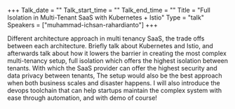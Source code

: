 +++
Talk_date = ""
Talk_start_time = ""
Talk_end_time = ""
Title = "Full Isolation in Multi-Tenant SaaS with Kubernetes + Istio"
Type = "talk"
Speakers = ["muhammad-ichsan-rahardianto"]
+++

Different architecture approach in multi tenancy SaaS, the trade offs between each architecture.
Briefly talk about Kubernetes and Istio, and afterwards talk about how it lowers the barrier in creating the most complex multi-tenancy setup, full isolation which offers the highest isolation between tenants. 
With which the SaaS provider can offer the highest security and data privacy between tenants, The setup would also be the best approach when both business scales and disaster happens. 
I will also introduce the devops toolchain that can help startups maintain the complex system with ease through automation, and with demo of course!